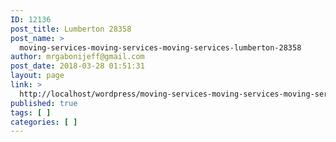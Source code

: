 ```yaml
---
ID: 12136
post_title: Lumberton 28358
post_name: >
  moving-services-moving-services-moving-services-lumberton-28358
author: mrgabonijeff@gmail.com
post_date: 2018-03-28 01:51:31
layout: page
link: >
  http://localhost/wordpress/moving-services-moving-services-moving-services-lumberton-28358/
published: true
tags: [ ]
categories: [ ]
---
```

